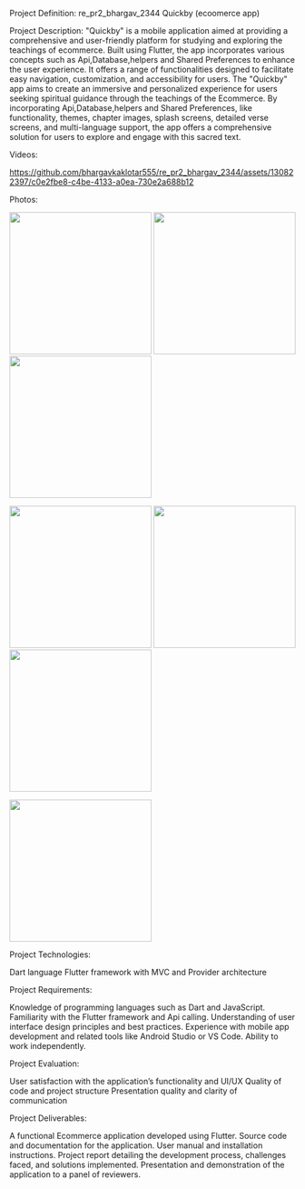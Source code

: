 Project Definition: re_pr2_bhargav_2344
Quickby (ecoomerce app)

Project Description:
"Quickby" is a mobile application aimed at providing a comprehensive and user-friendly
platform for studying and exploring the teachings of ecommerce. Built using Flutter, the app
incorporates various concepts such as Api,Database,helpers and Shared Preferences to enhance the
user experience. It offers a range of functionalities designed to facilitate easy navigation,
customization, and accessibility for users.
The "Quickby" app aims to create an immersive and personalized experience for users seeking
spiritual guidance through the teachings of the Ecommerce. By incorporating Api,Database,helpers and
 Shared Preferences, like functionality, themes, chapter images, splash screens, detailed
verse screens, and multi-language support, the app offers a comprehensive solution for users to
explore and engage with this sacred text.

Videos:


https://github.com/bhargavkaklotar555/re_pr2_bhargav_2344/assets/130822397/c0e2fbe8-c4be-4133-a0ea-730e2a688b12


Photos:

<img src= "https://github.com/bhargavkaklotar555/re_pr2_bhargav_2344/assets/130822397/d1c10cb9-a255-4e53-b87b-0b4d6eda2481" width="250px"></img>
<img src= "https://github.com/bhargavkaklotar555/re_pr2_bhargav_2344/assets/130822397/d21ecf89-86f3-4c1d-8115-391ab7b6054b" width="250px"></img>
<img src= "https://github.com/bhargavkaklotar555/re_pr2_bhargav_2344/assets/130822397/21b8b508-c909-4feb-a264-4ea9bf5e7422" width="250px"></img>

<img src= "https://github.com/bhargavkaklotar555/re_pr2_bhargav_2344/assets/130822397/9e016de5-380f-4e10-b5d4-bb759111a17c" width="250px"></img>
<img src= "https://github.com/bhargavkaklotar555/re_pr2_bhargav_2344/assets/130822397/67bb8c46-ea73-461e-b8df-638ff0fa00ae" width="250px"></img>
<img src= "https://github.com/bhargavkaklotar555/re_pr2_bhargav_2344/assets/130822397/273d2ae2-e42d-483f-ae11-d84f662c7986" width="250px"></img>

<img src= "https://github.com/bhargavkaklotar555/re_pr2_bhargav_2344/assets/130822397/dc3d45b6-2127-4e7c-a1c4-a01520f828f4" width="250px"></img>


Project Technologies:

Dart language
Flutter framework with MVC and Provider architecture

Project Requirements:

Knowledge of programming languages such as Dart and JavaScript.
Familiarity with the Flutter framework and Api calling.
Understanding of user interface design principles and best practices.
Experience with mobile app development and related tools like Android Studio or VS Code.
Ability to work independently.

Project Evaluation:

User satisfaction with the application’s functionality and UI/UX
Quality of code and project structure
Presentation quality and clarity of communication

Project Deliverables:

A functional Ecommerce application developed using Flutter.
Source code and documentation for the application.
User manual and installation instructions.
Project report detailing the development process, challenges faced, and solutions implemented.
Presentation and demonstration of the application to a panel of reviewers.

